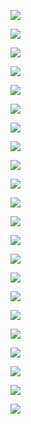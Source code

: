
![](../../../Media/Pasted%20image%2020230402214000.png)

![](../../../Media/Pasted%20image%2020230402214020.png)


![](../../../Media/Pasted%20image%2020230402214030.png)

![](../../../Media/Pasted%20image%2020230402214040.png)


![](../../../Media/Pasted%20image%2020230402214051.png)


![](../../../Media/Pasted%20image%2020230402214101.png)


![](../../../Media/Pasted%20image%2020230402214111.png)



![](../../../Media/Pasted%20image%2020230402214122.png)


![](../../../Media/Pasted%20image%2020230402214132.png)


![](../../../Media/Pasted%20image%2020230402214140.png)


![](../../../Media/Pasted%20image%2020230402214148.png)


![](../../../Media/Pasted%20image%2020230402214158.png)


![](../../../Media/Pasted%20image%2020230402214207.png)


![](../../../Media/Pasted%20image%2020230402214218.png)


![](../../../Media/Pasted%20image%2020230402214230.png)


![](../../../Media/Pasted%20image%2020230402214241.png)


![](../../../Media/Pasted%20image%2020230402214251.png)


![](../../../Media/Pasted%20image%2020230402214302.png)


![](../../../Media/Pasted%20image%2020230402214332.png)


![](../../../Media/Pasted%20image%2020230402214343.png)


![](../../../Media/Pasted%20image%2020230402214353.png)


![](../../../Media/Pasted%20image%2020230402214403.png)















